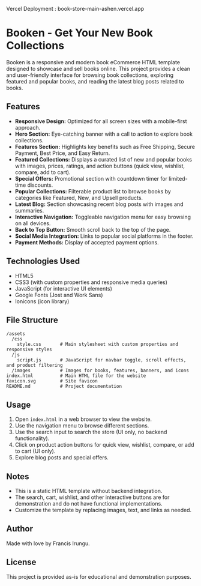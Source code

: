 Vercel Deployment : book-store-main-ashen.vercel.app

# Booken - Get Your New Book Collections

Booken is a responsive and modern book eCommerce HTML template designed to showcase and sell books online. This project provides a clean and user-friendly interface for browsing book collections, exploring featured and popular books, and reading the latest blog posts related to books.

## Features

- **Responsive Design:** Optimized for all screen sizes with a mobile-first approach.
- **Hero Section:** Eye-catching banner with a call to action to explore book collections.
- **Features Section:** Highlights key benefits such as Free Shipping, Secure Payment, Best Price, and Easy Return.
- **Featured Collections:** Displays a curated list of new and popular books with images, prices, ratings, and action buttons (quick view, wishlist, compare, add to cart).
- **Special Offers:** Promotional section with countdown timer for limited-time discounts.
- **Popular Collections:** Filterable product list to browse books by categories like Featured, New, and Upsell products.
- **Latest Blog:** Section showcasing recent blog posts with images and summaries.
- **Interactive Navigation:** Toggleable navigation menu for easy browsing on all devices.
- **Back to Top Button:** Smooth scroll back to the top of the page.
- **Social Media Integration:** Links to popular social platforms in the footer.
- **Payment Methods:** Display of accepted payment options.

## Technologies Used

- HTML5
- CSS3 (with custom properties and responsive media queries)
- JavaScript (for interactive UI elements)
- Google Fonts (Jost and Work Sans)
- Ionicons (icon library)

## File Structure

```
/assets
  /css
    style.css       # Main stylesheet with custom properties and responsive styles
  /js
    script.js       # JavaScript for navbar toggle, scroll effects, and product filtering
  /images           # Images for books, features, banners, and icons
index.html          # Main HTML file for the website
favicon.svg         # Site favicon
README.md           # Project documentation
```

## Usage

1. Open `index.html` in a web browser to view the website.
2. Use the navigation menu to browse different sections.
3. Use the search input to search the store (UI only, no backend functionality).
4. Click on product action buttons for quick view, wishlist, compare, or add to cart (UI only).
5. Explore blog posts and special offers.

## Notes

- This is a static HTML template without backend integration.
- The search, cart, wishlist, and other interactive buttons are for demonstration and do not have functional implementations.
- Customize the template by replacing images, text, and links as needed.

## Author

Made with love by Francis Irungu.

## License

This project is provided as-is for educational and demonstration purposes.
